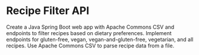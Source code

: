 # Recipe Filter API

Create a Java Spring Boot web app with Apache Commons CSV and endpoints to filter recipes based on dietary preferences. Implement endpoints for gluten-free, vegan, vegan-and-gluten-free, vegetarian, and all recipes. Use Apache Commons CSV to parse recipe data from a file.
